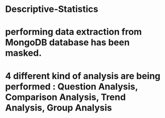# Descriptive-Statistics
# performing data extraction from MongoDB database has been masked.
# 4 different kind of analysis are being performed :  Question Analysis, Comparison Analysis, Trend Analysis, Group Analysis

